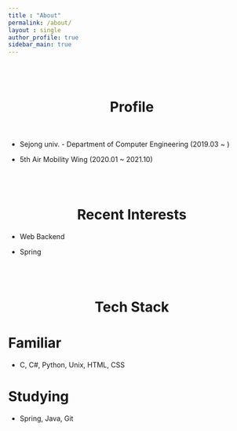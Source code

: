 ```yaml
---
title : "About"
permalink: /about/
layout : single
author_profile: true
sidebar_main: true
---
```





<br/>
<br/>

# <center> Profile </center>

<br/>

- Sejong univ.  - Department of Computer Engineering (2019.03 ~ )

- 5th Air Mobility Wing (2020.01 ~ 2021.10)

<br/><br/>

# <center> Recent Interests </center>

- Web Backend

- Spring

<br/><br/>

# <center> Tech Stack </center>

# Familiar

- C, C#, Python, Unix, HTML, CSS

# Studying

- Spring, Java, Git